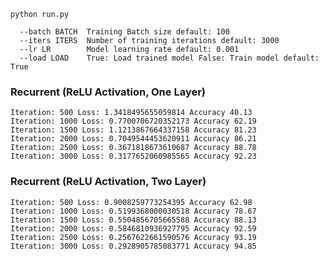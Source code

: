 
```shell
python run.py
```
```shell
  --batch BATCH  Training Batch size default: 100
  --iters ITERS  Number of training iterations default: 3000
  --lr LR        Model learning rate default: 0.001
  --load LOAD    True: Load trained model False: Train model default: True

```

### Recurrent (ReLU Activation, One Layer)
```text
Iteration: 500 Loss: 1.3418495655059814 Accuracy 40.13
Iteration: 1000 Loss: 0.7700706720352173 Accuracy 62.19
Iteration: 1500 Loss: 1.1213867664337158 Accuracy 81.23
Iteration: 2000 Loss: 0.7049544453620911 Accuracy 86.21
Iteration: 2500 Loss: 0.3671818673610687 Accuracy 88.78
Iteration: 3000 Loss: 0.3177652060985565 Accuracy 92.23
```

### Recurrent (ReLU Activation, Two Layer)
```text
Iteration: 500 Loss: 0.9008259773254395 Accuracy 62.98
Iteration: 1000 Loss: 0.5199368000030518 Accuracy 78.67
Iteration: 1500 Loss: 0.5504856705665588 Accuracy 88.13
Iteration: 2000 Loss: 0.5846810936927795 Accuracy 92.59
Iteration: 2500 Loss: 0.2567622661590576 Accuracy 93.19
Iteration: 3000 Loss: 0.2928905785083771 Accuracy 94.85
```



<!--![Figure_0.png](figures/Figure_0.png)  ![Figure_1.png](figures/Figure_1.png)-->

<!--![Figure_2.png](figures/Figure_2.png) ![Figure_3.png](figures/Figure_3.png)-->

<!--![Figure_4.png](figures/Figure_4.png) ![Figure_5.png](figures/Figure_5.png)-->

<!--![Figure_6.png](figures/Figure_6.png) ![Figure_7.png](figures/Figure_7.png)-->

<!--![Figure_8.png](figures/Figure_8.png) ![Figure_9.png](figures/Figure_9.png)-->

